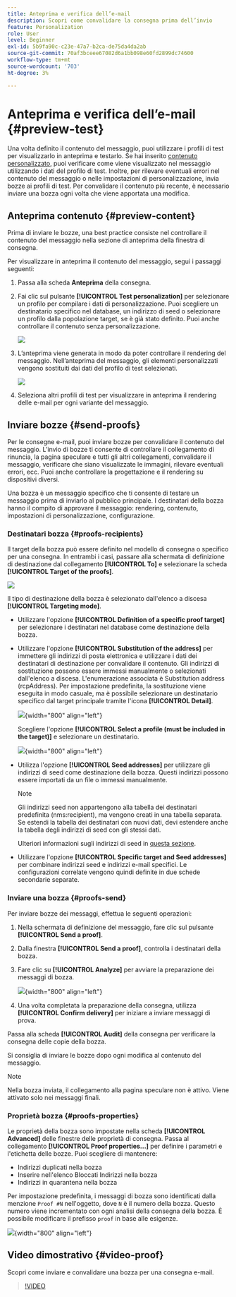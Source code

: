 ```yaml
---
title: Anteprima e verifica dell’e-mail
description: Scopri come convalidare la consegna prima dell’invio
feature: Personalization
role: User
level: Beginner
exl-id: 5b9fa90c-c23e-47a7-b2ca-de75da4da2ab
source-git-commit: 70af3bceee67082d6a1bb098e60fd2899dc74600
workflow-type: tm+mt
source-wordcount: '703'
ht-degree: 3%

---
```


# Anteprima e verifica dell’e-mail {#preview-test}

Una volta definito il contenuto del messaggio, puoi utilizzare i profili di test per visualizzarlo in anteprima e testarlo. Se hai inserito [contenuto personalizzato](personalize.md), puoi verificare come viene visualizzato nel messaggio utilizzando i dati del profilo di test. Inoltre, per rilevare eventuali errori nel contenuto del messaggio o nelle impostazioni di personalizzazione, invia bozze ai profili di test. Per convalidare il contenuto più recente, è necessario inviare una bozza ogni volta che viene apportata una modifica.

## Anteprima contenuto {#preview-content}

Prima di inviare le bozze, una best practice consiste nel controllare il contenuto del messaggio nella sezione di anteprima della finestra di consegna.

Per visualizzare in anteprima il contenuto del messaggio, segui i passaggi seguenti:

1. Passa alla scheda **Anteprima** della consegna.
1. Fai clic sul pulsante **[!UICONTROL Test personalization]** per selezionare un profilo per compilare i dati di personalizzazione. Puoi scegliere un destinatario specifico nel database, un indirizzo di seed o selezionare un profilo dalla popolazione target, se è già stato definito. Puoi anche controllare il contenuto senza personalizzazione.

   ![](assets/test-personalization.png)

1. L’anteprima viene generata in modo da poter controllare il rendering del messaggio. Nell’anteprima del messaggio, gli elementi personalizzati vengono sostituiti dai dati del profilo di test selezionati.

   ![](assets/test-personalization-with-a-recipient.png)

1. Seleziona altri profili di test per visualizzare in anteprima il rendering delle e-mail per ogni variante del messaggio.

## Inviare bozze {#send-proofs}

Per le consegne e-mail, puoi inviare bozze per convalidare il contenuto del messaggio. L’invio di bozze ti consente di controllare il collegamento di rinuncia, la pagina speculare e tutti gli altri collegamenti, convalidare il messaggio, verificare che siano visualizzate le immagini, rilevare eventuali errori, ecc. Puoi anche controllare la progettazione e il rendering su dispositivi diversi.

Una bozza è un messaggio specifico che ti consente di testare un messaggio prima di inviarlo al pubblico principale. I destinatari della bozza hanno il compito di approvare il messaggio: rendering, contenuto, impostazioni di personalizzazione, configurazione.

### Destinatari bozza {#proofs-recipients}

Il target della bozza può essere definito nel modello di consegna o specifico per una consegna. In entrambi i casi, passare alla schermata di definizione di destinazione dal collegamento **[!UICONTROL To]** e selezionare la scheda **[!UICONTROL Target of the proofs]**.

![](assets/target-of-proofs.png)

Il tipo di destinazione della bozza è selezionato dall&#39;elenco a discesa **[!UICONTROL Targeting mode]**.

* Utilizzare l&#39;opzione **[!UICONTROL Definition of a specific proof target]** per selezionare i destinatari nel database come destinazione della bozza.
* Utilizzare l&#39;opzione **[!UICONTROL Substitution of the address]** per immettere gli indirizzi di posta elettronica e utilizzare i dati dei destinatari di destinazione per convalidare il contenuto. Gli indirizzi di sostituzione possono essere immessi manualmente o selezionati dall&#39;elenco a discesa. L&#39;enumerazione associata è Substitution address (rcpAddress).
Per impostazione predefinita, la sostituzione viene eseguita in modo casuale, ma è possibile selezionare un destinatario specifico dal target principale tramite l&#39;icona **[!UICONTROL Detail]**.

  ![](assets/target-of-proofs-substitution-details.png){width="800" align="left"}

  Scegliere l&#39;opzione **[!UICONTROL Select a profile (must be included in the target)]** e selezionare un destinatario.

  ![](assets/target-of-proofs-substitution.png){width="800" align="left"}


* Utilizza l&#39;opzione **[!UICONTROL Seed addresses]** per utilizzare gli indirizzi di seed come destinazione della bozza. Questi indirizzi possono essere importati da un file o immessi manualmente.

  >[!NOTE]
  >
  >Gli indirizzi seed non appartengono alla tabella dei destinatari predefinita (nms:recipient), ma vengono creati in una tabella separata. Se estendi la tabella dei destinatari con nuovi dati, devi estendere anche la tabella degli indirizzi di seed con gli stessi dati.

  Ulteriori informazioni sugli indirizzi di seed in [questa sezione](../audiences/test-profiles.md).

* Utilizzare l&#39;opzione **[!UICONTROL Specific target and Seed addresses]** per combinare indirizzi seed e indirizzi e-mail specifici. Le configurazioni correlate vengono quindi definite in due schede secondarie separate.

### Inviare una bozza {#proofs-send}

Per inviare bozze dei messaggi, effettua le seguenti operazioni:

1. Nella schermata di definizione del messaggio, fare clic sul pulsante **[!UICONTROL Send a proof]**.
1. Dalla finestra **[!UICONTROL Send a proof]**, controlla i destinatari della bozza.
1. Fare clic su **[!UICONTROL Analyze]** per avviare la preparazione dei messaggi di bozza.

   ![](assets/send-proof-analyze.png){width="800" align="left"}

1. Una volta completata la preparazione della consegna, utilizza **[!UICONTROL Confirm delivery]** per iniziare a inviare messaggi di prova.

Passa alla scheda **[!UICONTROL Audit]** della consegna per verificare la consegna delle copie della bozza.

Si consiglia di inviare le bozze dopo ogni modifica al contenuto del messaggio.

>[!NOTE]
>
>Nella bozza inviata, il collegamento alla pagina speculare non è attivo. Viene attivato solo nei messaggi finali.

### Proprietà bozza {#proofs-properties}

Le proprietà della bozza sono impostate nella scheda **[!UICONTROL Advanced]** delle finestre delle proprietà di consegna. Passa al collegamento **[!UICONTROL Proof properties...]** per definire i parametri e l&#39;etichetta delle bozze. Puoi scegliere di mantenere:

* Indirizzi duplicati nella bozza
* Inserire nell&#39;elenco Bloccati Indirizzi nella bozza
* Indirizzi in quarantena nella bozza

Per impostazione predefinita, i messaggi di bozza sono identificati dalla menzione `Proof #N` nell&#39;oggetto, dove `N` è il numero della bozza. Questo numero viene incrementato con ogni analisi della consegna della bozza. È possibile modificare il prefisso `proof` in base alle esigenze.

![](assets/proof-parameters.png){width="800" align="left"}


## Video dimostrativo {#video-proof}

Scopri come inviare e convalidare una bozza per una consegna e-mail.

>[!VIDEO](https://video.tv.adobe.com/v/333404)
